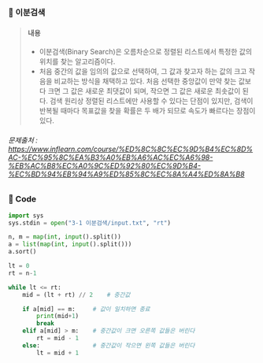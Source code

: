 ### 🥉 이분검색

> #### 내용
>
> - 이분검색(Binary Search)은 오름차순으로 정렬된 리스트에서 특정한 값의 위치를 찾는 알고리즘이다.
> - 처음 중간의 값을 임의의 값으로 선택하여, 그 값과 찾고자 하는 값의 크고 작음을 비교하는 방식을 채택하고 있다. 처음 선택한 중앙값이 만약 찾는 값보다 크면 그 값은 새로운 최댓값이 되며, 작으면 그 값은 새로운 최솟값이 된다. 검색 원리상 정렬된 리스트에만 사용할 수 있다는 단점이 있지만, 검색이 반복될 때마다 목표값을 찾을 확률은 두 배가 되므로 속도가 빠르다는 장점이 있다.

###### 문제출처 : https://www.inflearn.com/course/%ED%8C%8C%EC%9D%B4%EC%8D%AC-%EC%95%8C%EA%B3%A0%EB%A6%AC%EC%A6%98-%EB%AC%B8%EC%A0%9C%ED%92%80%EC%9D%B4-%EC%BD%94%EB%94%A9%ED%85%8C%EC%8A%A4%ED%8A%B8

### 🔌 Code

```python
import sys
sys.stdin = open("3-1 이분검색/input.txt", "rt")

n, m = map(int, input().split())
a = list(map(int, input().split()))
a.sort()

lt = 0
rt = n-1

while lt <= rt:
    mid = (lt + rt) // 2    # 중간값

    if a[mid] == m:     # 값이 일치하면 종료
        print(mid+1)
        break
    elif a[mid] > m:    # 중간값이 크면 오른쪽 값들은 버린다
        rt = mid - 1
    else:               # 중간값이 작으면 왼쪽 값들은 버린다
        lt = mid + 1

```
